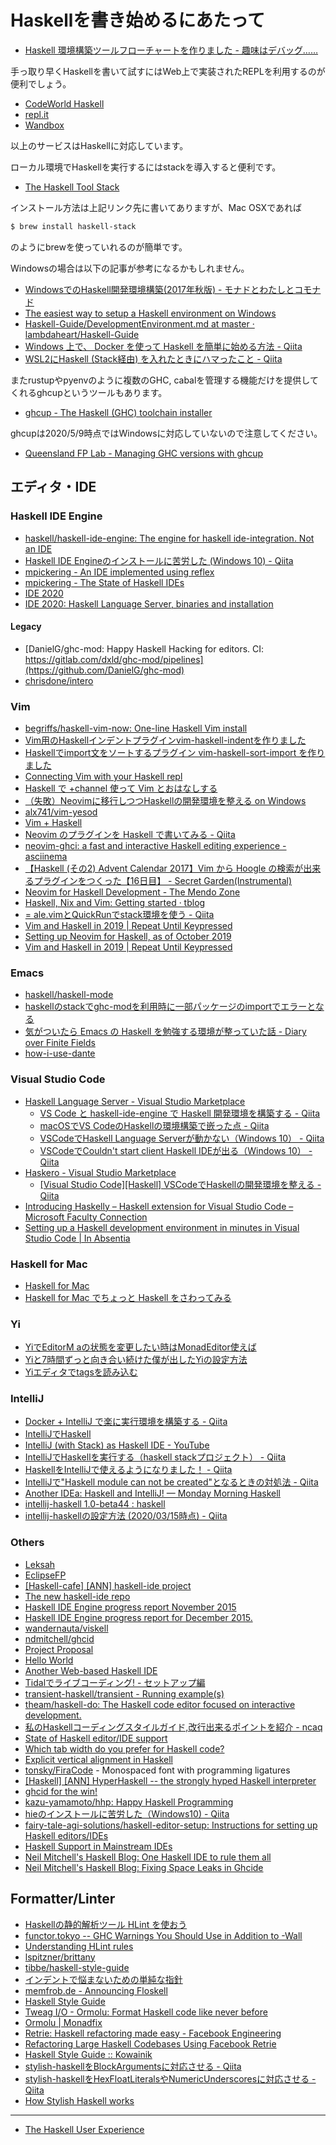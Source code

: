 # Haskellを書き始めるにあたって
- [Haskell 環境構築ツールフローチャートを作りました - 趣味はデバッグ……](https://kakkun61.hatenablog.com/entry/2020/06/06/Haskell_%E7%92%B0%E5%A2%83%E6%A7%8B%E7%AF%89%E3%83%84%E3%83%BC%E3%83%AB%E3%83%95%E3%83%AD%E3%83%BC%E3%83%81%E3%83%A3%E3%83%BC%E3%83%88%E3%82%92%E4%BD%9C%E3%82%8A%E3%81%BE%E3%81%97%E3%81%9F)

手っ取り早くHaskellを書いて試すにはWeb上で実装されたREPLを利用するのが便利でしょう。

- [CodeWorld Haskell](https://code.world/haskell)
- [repl.it](https://repl.it/)
- [Wandbox](https://wandbox.org/)

以上のサービスはHaskellに対応しています。

ローカル環境でHaskellを実行するにはstackを導入すると便利です。

* [The Haskell Tool Stack](https://docs.haskellstack.org/en/stable/README/)

インストール方法は上記リンク先に書いてありますが、Mac OSXであれば

```bash
$ brew install haskell-stack
```

のようにbrewを使っていれるのが簡単です。

Windowsの場合は以下の記事が参考になるかもしれません。

- [WindowsでのHaskell開発環境構築(2017年秋版) - モナドとわたしとコモナド](http://fumieval.hatenablog.com/entry/2017/10/11/230117)
- [The easiest way to setup a Haskell environment on Windows](https://hub.zhox.com/posts/introducing-haskell-dev/)
- [Haskell-Guide/DevelopmentEnvironment.md at master · lambdaheart/Haskell-Guide](https://github.com/lambdaheart/Haskell-Guide/blob/master/DevelopmentEnvironment.md)
- [Windows 上で、 Docker を使って Haskell を簡単に始める方法 - Qiita](https://qiita.com/Sohma/items/cc7567fce647442958fd)
- [WSL2にHaskell (Stack経由) を入れたときにハマったこと - Qiita](https://qiita.com/yamamasa1017/items/ba6911c5fe9549aee7f5)

またrustupやpyenvのように複数のGHC, cabalを管理する機能だけを提供してくれるghcupというツールもあります。

- [ghcup - The Haskell (GHC) toolchain installer](https://www.haskell.org/ghcup/)

ghcupは2020/5/9時点ではWindowsに対応していないので注意してください。

- [Queensland FP Lab - Managing GHC versions with ghcup](https://qfpl.io/posts/multiple-ghcs-ghcup/)

## エディタ・IDE
### Haskell IDE Engine
* [haskell/haskell-ide-engine: The engine for haskell ide-integration. Not an IDE](https://github.com/haskell/haskell-ide-engine)
* [Haskell IDE Engineのインストールに苦労した (Windows 10) - Qiita](https://qiita.com/yutasth/items/9df6e2c3937edad24aee)
* [mpickering - An IDE implemented using reflex](https://mpickering.github.io/posts/2020-03-16-ghcide-reflex.html)
* [mpickering - The State of Haskell IDEs](https://mpickering.github.io/ide/posts/2020-05-08-state-of-haskell-ide.html)
* [IDE 2020](https://mpickering.github.io/ide/index.html)
* [IDE 2020: Haskell Language Server, binaries and installation](https://mpickering.github.io/ide/posts/2020-07-10-ghc-libdir.html)

#### Legacy
* [DanielG/ghc-mod: Happy Haskell Hacking for editors. CI: https://gitlab.com/dxld/ghc-mod/pipelines](https://github.com/DanielG/ghc-mod)
* [chrisdone/intero](https://github.com/chrisdone/intero)

### Vim
* [begriffs/haskell-vim-now: One-line Haskell Vim install](https://github.com/begriffs/haskell-vim-now?hr=2)
* [Vim用のHaskellインデントプラグインvim-haskell-indentを作りました](http://itchyny.hatenablog.com/entry/2015/10/30/000000)
* [Haskellでimport文をソートするプラグイン vim-haskell-sort-import を作りました](http://itchyny.hatenablog.com/entry/2016/01/23/190000)
* [Connecting Vim with your Haskell repl](http://begriffs.com/posts/2013-08-19-connecting-vim-with-your-haskell-repl.html)
* [Haskell で +channel 使って Vim とおはなしする](http://qiita.com/lesguillemets/items/a1a7c70709660985eead)
* [（失敗）Neovimに移行しつつHaskellの開発環境を整える on Windows](http://qiita.com/igrep/items/a65a10677fe69226c78d)
* [alx741/vim-yesod](https://github.com/alx741/vim-yesod)
* [Vim + Haskell](http://www.sillybytes.net/2016/08/vim-haskell_11.html)
* [Neovim のプラグインを Haskell で書いてみる - Qiita](http://qiita.com/satosystems/items/da37a583facacc8b597e)
* [neovim-ghci: a fast and interactive Haskell editing experience - asciinema](https://asciinema.org/a/q9I5eNblDLCoOiQlZjm1ce0ba?size=20&speed=3&theme=tango)
* [【Haskell (その2) Advent Calendar 2017】Vim から Hoogle の検索が出来るプラグインをつくった【16日目】 - Secret Garden(Instrumental)](http://secret-garden.hatenablog.com/entry/2017/12/16/000000)
* [Neovim for Haskell Development - The Mendo Zone](https://mendo.zone/fun/neovim-setup-haskell/)
* [Haskell, Nix and Vim: Getting started · tblog](http://www.tpflug.me/2019/01/14/haskell-nix-vim/)
* [= ale.vimとQuickRunでstack環境を使う - Qiita](https://qiita.com/Cj-bc/items/481bb0449648047653b3)
* [Vim and Haskell in 2019 \| Repeat Until Keypressed](http://marco-lopes.com/articles/Vim-and-Haskell-in-2019/)
* [Setting up Neovim for Haskell, as of October 2019](https://mbuffett.com/setting-up-neovim-for-haskell-as-of-october-2019/)
* [Vim and Haskell in 2019 \| Repeat Until Keypressed](http://marco-lopes.com/articles/Vim-and-Haskell-in-2019/)

### Emacs
* [haskell/haskell-mode](https://github.com/haskell/haskell-mode)
* [haskellのstackでghc-modを利用時に一部パッケージのimportでエラーとなる](http://qiita.com/katsuyan/items/a132d7bf6817f19af2d6)
* [気がついたら Emacs の Haskell を勉強する環境が整っていた話 - Diary over Finite Fields](http://blog.515hikaru.net/entry/2016/09/12/021206)
* [how-i-use-dante](http://h2.jaguarpaw.co.uk/posts/how-i-use-dante/)

### Visual Studio Code
* [Haskell Language Server - Visual Studio Marketplace](https://marketplace.visualstudio.com/items?itemName=alanz.vscode-hie-server)
  * [VS Code と haskell-ide-engine で Haskell 開発環境を構築する - Qiita](https://qiita.com/waddlaw/items/b83cd10311200095fe87)
  * [macOSでVS CodeのHaskellの環境構築で嵌った点 - Qiita](https://qiita.com/dsm/items/861d08844b1fba32f07b)
  * [VSCodeでHaskell Language Serverが動かない（Windows 10） - Qiita](https://qiita.com/yutasth/items/03e2cc6148f2406d0d8a)
  * [VSCodeでCouldn't start client Haskell IDEが出る（Windows 10） - Qiita](https://qiita.com/yutasth/items/28af2eb0371f6457e0bb)
* [Haskero - Visual Studio Marketplace](https://marketplace.visualstudio.com/items?itemName=Vans.haskero)
  * [[Visual Studio Code][Haskell] VSCodeでHaskellの開発環境を整える - Qiita](http://qiita.com/koara-local/items/06d57fd7fe4adc72f2b6)
* [Introducing Haskelly – Haskell extension for Visual Studio Code – Microsoft Faculty Connection](https://blogs.msdn.microsoft.com/uk_faculty_connection/2017/02/13/introducing-haskelly-extension-for-visual-studio-code/)
* [Setting up a Haskell development environment in minutes in Visual Studio Code \| In Absentia](https://hmemcpy.com/2020/02/setting-up-a-haskell-development-environment-in-minutes-in-vscode/)

### Haskell for Mac
* [Haskell for Mac](http://haskellformac.com/)
* [Haskell for Mac でちょっと Haskell をさわってみる](http://qiita.com/usamik26/items/d99bf694150a549b5078)

### Yi
* [YiでEditorM aの状態を変更したい時はMonadEditor使えば](http://qiita.com/aiya000/items/f6893ec511977be28a9f)
* [Yiと7時間ずっと向き合い続けた僕が出したYiの設定方法](http://qiita.com/aiya000/items/5627f938e215fad156d3)
* [Yiエディタでtagsを読み込む](http://qiita.com/aiya000/items/01f03a203cbc702aff80)

### IntelliJ
* [Docker + IntelliJ で楽に実行環境を構築する - Qiita](https://qiita.com/Mulyu/items/35d1348a009260fd4827)
* [IntelliJでHaskell](http://qiita.com/eielh/items/f121fbd2def8c887405f)
* [IntelliJ (with Stack) as Haskell IDE - YouTube](https://www.youtube.com/watch?v=KXd8mV7Vzhc)
* [IntelliJでHaskellを実行する（haskell stackプロジェクト） - Qiita](http://qiita.com/nwtgck/items/d64647c05a0ba52db63c)
* [HaskellをIntelliJで使えるようになりました！ - Qiita](http://qiita.com/v97ug/items/245faeb80abea19886e8)
* [IntelliJで"Haskell module can not be created"となるときの対処法 - Qiita](https://qiita.com/nwtgck/items/5b08ad3ede058d67b3f9)
* [Another IDEa: Haskell and IntelliJ! — Monday Morning Haskell](https://mmhaskell.com/blog/2019/2/25/another-idea-haskell-and-intellij)
* [intellij-haskell 1.0-beta44 : haskell](https://www.reddit.com/r/haskell/comments/aq8o4f/intellijhaskell_10beta44/)
* [intellij-haskellの設定方法 (2020/03/15時点) - Qiita](https://qiita.com/dyoshikawa/items/c23de702217b37e79154)

### Others
* [Leksah](http://leksah.org/)
* [EclipseFP](http://eclipsefp.github.io/)
* [[Haskell-cafe] [ANN] haskell-ide project](https://mail.haskell.org/pipermail/haskell-cafe/2015-October/121875.html)
* [The new haskell-ide repo](https://www.fpcomplete.com/blog/2015/10/new-haskell-ide-repo)
* [Haskell IDE Engine progress report November 2015](https://github.com/haskell/haskell-ide-engine/blob/master/docs/Report-2015-11.md)
* [Haskell IDE Engine progress report for December 2015.](https://github.com/haskell/haskell-ide-engine/blob/master/docs/Report-2015-12.md)
* [wandernauta/viskell](https://github.com/wandernauta/viskell)
* [ndmitchell/ghcid](https://github.com/ndmitchell/ghcid)
* [Project Proposal](http://stefanj.me/funblocks/2016/05/23/project-proposal/)
* [Hello World](http://stefanj.me/funblocks/2016/05/24/hello-world/)
* [Another Web-based Haskell IDE](http://jpmoresmau.blogspot.jp/2016/07/another-web-based-haskell-ide.html)
* [Tidalでライブコーディング! - セットアップ編](http://qiita.com/yoppa/items/41805cc6af62b1047a34)
* [transient-haskell/transient - Running example(s)](https://github.com/transient-haskell/transient/wiki/Running-example(s))
* [theam/haskell-do: The Haskell code editor focused on interactive development.](https://github.com/theam/haskell-do)
* [私のHaskellコーディングスタイルガイド,改行出来るポイントを紹介 - ncaq](https://www.ncaq.net/2017/12/02/00/00/00/)
* [State of Haskell editor/IDE support](https://github.com/rainbyte/haskell-ide-chart)
* [Which tab width do you prefer for Haskell code?](http://doodle.com/poll/82xf854t9mmuv22h)
* [Explicit vertical alignment in Haskell](http://www.joachim-breitner.de/blog/704-Explicit_vertical_alignment_in_Haskell)
* [tonsky/FiraCode](https://github.com/tonsky/FiraCode) - Monospaced font with programming ligatures
* [[Haskell] [ANN] HyperHaskell -- the strongly hyped Haskell	interpreter](https://mail.haskell.org/pipermail/haskell/2016-October/025010.html)
* [ghcid for the win!](http://www.parsonsmatt.org/2018/05/19/ghcid_for_the_win.html)
* [kazu-yamamoto/hhp: Happy Haskell Programming](https://github.com/kazu-yamamoto/hhp)
* [hieのインストールに苦労した（Windows10) - Qiita](https://qiita.com/oze/items/6313604c37844c1f2dcd)
* [fairy-tale-agi-solutions/haskell-editor-setup: Instructions for setting up Haskell editors/IDEs](https://github.com/fairy-tale-agi-solutions/haskell-editor-setup)
* [Haskell Support in Mainstream IDEs](https://tech.fpcomplete.com/blog/mainstream-ides-haskell)
* [Neil Mitchell's Haskell Blog: One Haskell IDE to rule them all](https://neilmitchell.blogspot.com/2020/01/one-haskell-ide-to-rule-them-all.html)
* [Neil Mitchell's Haskell Blog: Fixing Space Leaks in Ghcide](http://neilmitchell.blogspot.com/2020/05/fixing-space-leaks-in-ghcide.html)

## Formatter/Linter
* [Haskellの静的解析ツール HLint を使おう](http://qiita.com/suzuki-hoge/items/6d101e523620178c6f7b)
* [functor.tokyo -- GHC Warnings You Should Use in Addition to -Wall](https://functor.tokyo/blog/2017-07-28-ghc-warnings-you-should-enable)
* [Understanding HLint rules](http://neilmitchell.blogspot.jp/2017/11/understanding-hlint-rules.html)
* [lspitzner/brittany](https://github.com/lspitzner/brittany)
* [tibbe/haskell-style-guide](https://github.com/tibbe/haskell-style-guide/blob/master/haskell-style.md)
* [インデントで悩まないための単純な指針](http://d.hatena.ne.jp/mkotha/20111226/1324909427)
* [memfrob.de - Announcing Floskell](https://memfrob.de/posts/announcing-floskell/)
* [Haskell Style Guide](https://kowainik.github.io/posts/2019-02-06-style-guide)
* [Tweag I/O - Ormolu: Format Haskell code like never before](https://www.tweag.io/posts/2019-05-27-ormolu.html)
* [Ormolu \| Monadfix](https://monadfix.com/ormolu/)
* [Retrie: Haskell refactoring made easy - Facebook Engineering](https://engineering.fb.com/open-source/retrie/)
* [Refactoring Large Haskell Codebases Using Facebook Retrie](https://www.infoq.com/news/2020/07/retrie-haskell-refactoring-tool/?utm_campaign=infoq_content&utm_source=infoq&utm_medium=feed&utm_term=global)
* [Haskell Style Guide :: Kowainik](https://kowainik.github.io/posts/2019-02-06-style-guide)
* [stylish-haskellをBlockArgumentsに対応させる - Qiita](https://qiita.com/sparklingbaby/items/a46f299dd303d0738f58)
* [stylish-haskellをHexFloatLiteralsやNumericUnderscoresに対応させる - Qiita](https://qiita.com/mod_poppo/items/418da906f6621a2898e8)
* [How Stylish Haskell works](https://felixmulder.com/writing/2020/08/20/How-Stylish-Haskell-works.html)

----

* [The Haskell User Experience](http://rickdzekman.com/thoughts/the-haskell-user-experience/)

